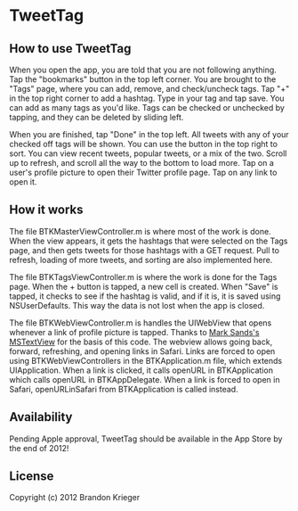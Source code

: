 # TweetTag

## How to use TweetTag

When you open the app, you are told that you are not following anything. Tap the "bookmarks" button in the top left corner. You are brought to the "Tags" page, where you can add, remove, and check/uncheck tags. Tap "+" in the top right corner to add a hashtag. Type in your tag and tap save. You can add as many tags as you'd like. Tags can be checked or unchecked by tapping, and they can be deleted by sliding left.

When you are finished, tap "Done" in the top left. All tweets with any of your checked off tags will be shown. You can use the button in the top right to sort. You can view recent tweets, popular tweets, or a mix of the two. Scroll up to refresh, and scroll all the way to the bottom to load more. Tap on a user's profile picture to open their Twitter profile page. Tap on any link to open it.


## How it works

The file BTKMasterViewController.m is where most of the work is done. When the view appears, it gets the hashtags that were selected on the Tags page, and then gets tweets for those hashtags with a GET request. Pull to refresh, loading of more tweets, and sorting are also implemented here.

The file BTKTagsViewController.m is where the work is done for the Tags page. When the + button is tapped, a new cell is created. When "Save" is tapped, it checks to see if the hashtag is valid, and if it is, it is saved using NSUserDefaults. This way the data is not lost when the app is closed. 

The file BTKWebViewController.m is handles the UIWebView that opens whenever a link of profile picture is tapped. Thanks to [Mark Sands's MSTextView](https://github.com/marksands/MSTextView) for the basis of this code. The webview allows going back, forward, refreshing, and opening links in Safari. Links are forced to open using BTKWebViewControllers in the BTKApplication.m file, which extends UIApplication. When a link is clicked, it calls openURL in BTKApplication which calls openURL in BTKAppDelegate. When a link is forced to open in Safari, openURLinSafari from BTKApplication is called instead.

## Availability

Pending Apple approval, TweetTag should be available in the App Store by the end of 2012!

## License

Copyright (c) 2012 Brandon Krieger